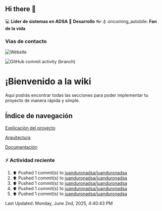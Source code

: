 ## Hi there 👋

:computer: **Lider de sistemas en ADSA**
:pencil: **Desarrollo**
:eyeglasses: **:)**
:oncoming_autobile: **Fan de la vida**

### Vias de contacto

![Website](https://img.shields.io/badge/pinbox.seccionamarilla.com-up-green?style=for-the-badge)

![GitHub commit activity (branch)](https://img.shields.io/github/commit-activity/m/juanduronadsa/juanduronadsa/main)

# ¡Bienvenido a la wiki

Aquí podrás encontrar todas las secciones para poder implementar tu proyecto de manera rápida y simple.

## Índice de navegación

[Explicación del proyecto](./Proyecto)

[Arquitectura](./Arquitectura)

[Documentación](./Documentación)


### :zap: Actividad reciente
<!--RECENT_ACTIVITY:start-->
1. ⬆️ Pushed 1 commit(s) to [juanduronadsa/juanduronadsa](https://github.com/juanduronadsa/juanduronadsa)<br>
2. ⬆️ Pushed 1 commit(s) to [juanduronadsa/juanduronadsa](https://github.com/juanduronadsa/juanduronadsa)<br>
3. ⬆️ Pushed 1 commit(s) to [juanduronadsa/juanduronadsa](https://github.com/juanduronadsa/juanduronadsa)<br>
4. ⬆️ Pushed 1 commit(s) to [juanduronadsa/juanduronadsa](https://github.com/juanduronadsa/juanduronadsa)<br>
5. ⬆️ Pushed 1 commit(s) to [juanduronadsa/juanduronadsa](https://github.com/juanduronadsa/juanduronadsa)<br>
<!--RECENT_ACTIVITY:end-->

<!--RECENT_ACTIVITY:last_update--> 
Last Updated: Monday, June 2nd, 2025, 4:40:43 PM
<!--RECENT_ACTIVITY:last_update_end-->

